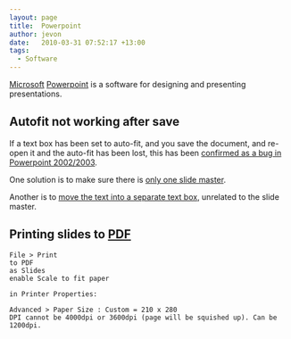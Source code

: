 ```yaml
---
layout: page
title:  Powerpoint
author: jevon
date:   2010-03-31 07:52:17 +13:00
tags:
  - Software
---
```


[Microsoft](microsoft.md) [Powerpoint](Powerpoint.md) is a software for designing and presenting presentations.

## Autofit not working after save
If a text box has been set to auto-fit, and you save the document, and re-open it and the auto-fit has been lost, this has been <a href="http://support.microsoft.com/kb/827759/en-us">confirmed as a bug in Powerpoint 2002/2003</a>.

One solution is to make sure there is <a href="http://support.microsoft.com/kb/827759/en-us">only one slide master</a>.

Another is to <a href="http://www.pptfaq.com/FAQ00849.htm">move the text into a separate text box</a>, unrelated to the slide master.

## Printing slides to [PDF](pdf.md)

```
File > Print
to PDF
as Slides
enable Scale to fit paper

in Printer Properties:

Advanced > Paper Size : Custom = 210 x 280
DPI cannot be 4000dpi or 3600dpi (page will be squished up). Can be 1200dpi.
```
